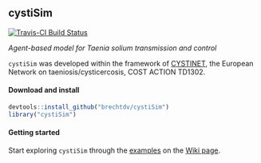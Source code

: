 ## cystiSim

[![Travis-CI Build Status](https://travis-ci.org/brechtdv/cystiSim.svg?branch=master)](https://travis-ci.org/brechtdv/cystiSim)

_Agent-based model for Taenia solium transmission and control_

`cystiSim` was developed within the framework of [CYSTINET](http://www.cystinet.org/), the European Network on taeniosis/cysticercosis, COST ACTION TD1302.

#### Download and install

```r
devtools::install_github("brechtdv/cystiSim")
library("cystiSim")
```

#### Getting started

Start exploring `cystiSim` through the [examples](https://github.com/brechtdv/cystiSim/wiki/examples) on the [Wiki page](https://github.com/brechtdv/cystiSim/wiki).
